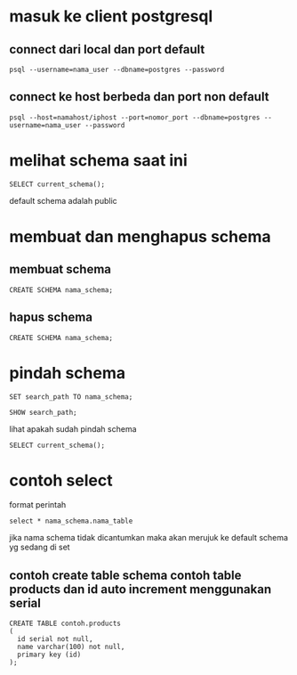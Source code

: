 # masuk ke client postgresql
## connect dari local dan port default
```
psql --username=nama_user --dbname=postgres --password
```

## connect ke host berbeda dan port non default
```
psql --host=namahost/iphost --port=nomor_port --dbname=postgres --username=nama_user --password 
```

# melihat schema saat ini
```
SELECT current_schema();
```
default schema adalah public

# membuat dan menghapus schema
## membuat schema
```
CREATE SCHEMA nama_schema;
```
## hapus schema
```
CREATE SCHEMA nama_schema;
```

# pindah schema
```
SET search_path TO nama_schema;
```
```
SHOW search_path;
```
lihat apakah sudah pindah schema
```
SELECT current_schema();
```

# contoh select
format perintah
```
select * nama_schema.nama_table
```
jika nama schema tidak dicantumkan maka akan merujuk ke default schema yg sedang di set

## contoh create table schema contoh table products dan id auto increment menggunakan serial
```
CREATE TABLE contoh.products
(
  id serial not null,
  name varchar(100) not null,
  primary key (id) 
);
```




